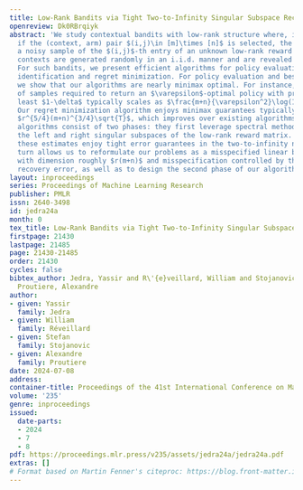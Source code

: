 ```yaml
---
title: Low-Rank Bandits via Tight Two-to-Infinity Singular Subspace Recovery
openreview: Dk0RBrqiyk
abstract: 'We study contextual bandits with low-rank structure where, in each round,
  if the (context, arm) pair $(i,j)\in [m]\times [n]$ is selected, the learner observes
  a noisy sample of the $(i,j)$-th entry of an unknown low-rank reward matrix. Successive
  contexts are generated randomly in an i.i.d. manner and are revealed to the learner.
  For such bandits, we present efficient algorithms for policy evaluation, best policy
  identification and regret minimization. For policy evaluation and best policy identification,
  we show that our algorithms are nearly minimax optimal. For instance, the number
  of samples required to return an $\varepsilon$-optimal policy with probability at
  least $1-\delta$ typically scales as $\frac{m+n}{\varepsilon^2}\log(1/\delta)$.
  Our regret minimization algorithm enjoys minimax guarantees typically scaling as
  $r^{5/4}(m+n)^{3/4}\sqrt{T}$, which improves over existing algorithms. All the proposed
  algorithms consist of two phases: they first leverage spectral methods to estimate
  the left and right singular subspaces of the low-rank reward matrix. We show that
  these estimates enjoy tight error guarantees in the two-to-infinity norm. This in
  turn allows us to reformulate our problems as a misspecified linear bandit problem
  with dimension roughly $r(m+n)$ and misspecification controlled by the subspace
  recovery error, as well as to design the second phase of our algorithms efficiently.'
layout: inproceedings
series: Proceedings of Machine Learning Research
publisher: PMLR
issn: 2640-3498
id: jedra24a
month: 0
tex_title: Low-Rank Bandits via Tight Two-to-Infinity Singular Subspace Recovery
firstpage: 21430
lastpage: 21485
page: 21430-21485
order: 21430
cycles: false
bibtex_author: Jedra, Yassir and R\'{e}veillard, William and Stojanovic, Stefan and
  Proutiere, Alexandre
author:
- given: Yassir
  family: Jedra
- given: William
  family: Réveillard
- given: Stefan
  family: Stojanovic
- given: Alexandre
  family: Proutiere
date: 2024-07-08
address:
container-title: Proceedings of the 41st International Conference on Machine Learning
volume: '235'
genre: inproceedings
issued:
  date-parts:
  - 2024
  - 7
  - 8
pdf: https://proceedings.mlr.press/v235/assets/jedra24a/jedra24a.pdf
extras: []
# Format based on Martin Fenner's citeproc: https://blog.front-matter.io/posts/citeproc-yaml-for-bibliographies/
---
```

